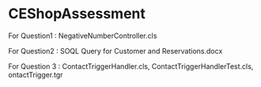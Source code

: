# CEShopAssessment

For Question1 : NegativeNumberController.cls

For Question2 : SOQL Query for Customer and Reservations.docx

For Question 3 : ContactTriggerHandler.cls, ContactTriggerHandlerTest.cls, ontactTrigger.tgr
